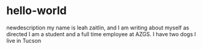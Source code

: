# hello-world
newdescription
my name is leah zaitlin, and I am writing about myself as directed
I am a student and a full time employee at AZGS.
I have two dogs
I live in Tucson
